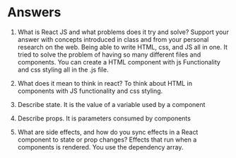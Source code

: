 # Answers

1. What is React JS and what problems does it try and solve? Support your answer with concepts introduced in class and from your personal research on the web.
Being able to write HTML, css, and JS all in one. It tried to solve the problem of having so many different files and components. You can create a HTML component with js
Functionality and css styling all in the .js file.

1. What does it mean to think in react?
To think about HTML in components with JS functionality and css styling. 

1. Describe state.
It is the value of a variable used by a component 

1. Describe props.
It is parameters consumed by components 

1. What are side effects, and how do you sync effects in a React component to state or prop changes?
Effects that run when a components is rendered. You use the dependency array.
